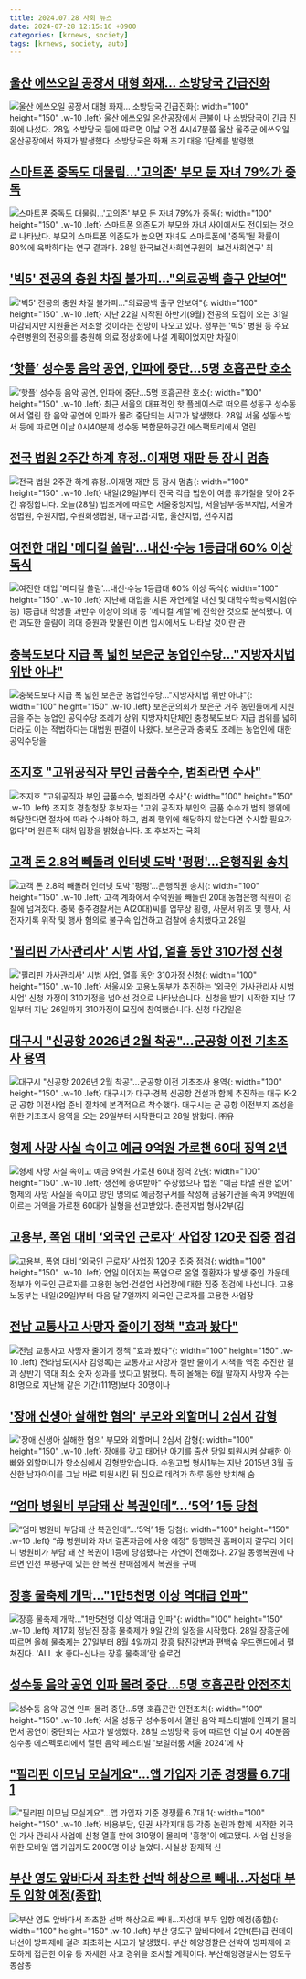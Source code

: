 ```yaml
---
title: 2024.07.28 사회 뉴스
date: 2024-07-28 12:15:16 +0900
categories: [krnews, society]
tags: [krnews, society, auto]
---
```

## [울산 에쓰오일 공장서 대형 화재… 소방당국 긴급진화](https://n.news.naver.com/mnews/article/005/0001713846)

![울산 에쓰오일 공장서 대형 화재… 소방당국 긴급진화](https://mimgnews.pstatic.net/image/origin/005/2024/07/28/1713846.jpg?type=nf220_150){: width="100" height="150" .w-10 .left}
울산 에쓰오일 온산공장에서 큰불이 나 소방당국이 긴급 진화에 나섰다. 28일 소방당국 등에 따르면 이날 오전 4시47분쯤 울산 울주군 에쓰오일 온산공장에서 화재가 발생했다. 소방당국은 화재 초기 대응 1단계를 발령했

## [스마트폰 중독도 대물림…'고의존' 부모 둔 자녀 79%가 중독](https://n.news.naver.com/mnews/article/003/0012693356)

![스마트폰 중독도 대물림…'고의존' 부모 둔 자녀 79%가 중독](https://mimgnews.pstatic.net/image/origin/003/2024/07/28/12693356.jpg?type=nf220_150){: width="100" height="150" .w-10 .left}
스마트폰 의존도가 부모와 자녀 사이에서도 전이되는 것으로 나타났다. 부모의 스마트폰 의존도가 높으면 자녀도 스마트폰에 '중독'될 확률이 80%에 육박하다는 연구 결과다. 28일 한국보건사회연구원의 '보건사회연구' 최

## ['빅5' 전공의 충원 차질 불가피…"의료공백 출구 안보여"](https://n.news.naver.com/mnews/article/003/0012693107)

!['빅5' 전공의 충원 차질 불가피…"의료공백 출구 안보여"](https://mimgnews.pstatic.net/image/origin/003/2024/07/28/12693107.jpg?type=nf220_150){: width="100" height="150" .w-10 .left}
지난 22일 시작된 하반기(9월) 전공의 모집이 오는 31일 마감되지만 지원율은 저조할 것이라는 전망이 나오고 있다. 정부는 '빅5' 병원 등 주요 수련병원의 전공의를 충원해 의료 정상화에 나설 계획이었지만 차질이

## [‘핫플’ 성수동 음악 공연, 인파에 중단…5명 호흡곤란 호소](https://n.news.naver.com/mnews/article/016/0002341753)

![‘핫플’ 성수동 음악 공연, 인파에 중단…5명 호흡곤란 호소](https://mimgnews.pstatic.net/image/origin/016/2024/07/28/2341753.jpg?type=nf220_150){: width="100" height="150" .w-10 .left}
최근 서울의 대표적인 핫 플레이스로 떠오른 성동구 성수동에서 열린 한 음악 공연에 인파가 몰려 중단되는 사고가 발생했다. 28일 서울 성동소방서 등에 따르면 이날 0시40분께 성수동 복합문화공간 에스팩토리에서 열린

## [전국 법원 2주간 하계 휴정‥이재명 재판 등 잠시 멈춤](https://n.news.naver.com/mnews/article/659/0000023909)

![전국 법원 2주간 하계 휴정‥이재명 재판 등 잠시 멈춤](https://mimgnews.pstatic.net/image/origin/659/2024/07/28/23909.jpg?type=nf220_150){: width="100" height="150" .w-10 .left}
내일(29일)부터 전국 각급 법원이 여름 휴가철을 맞아 2주간 휴정합니다. 오늘(28일) 법조계에 따르면 서울중앙지법, 서울남부·동부지법, 서울가정법원, 수원지법, 수원회생법원, 대구고법·지법, 울산지법, 전주지법

## [여전한 대입 '메디컬 쏠림'…내신·수능 1등급대 60% 이상 독식](https://n.news.naver.com/mnews/article/003/0012693209)

![여전한 대입 '메디컬 쏠림'…내신·수능 1등급대 60% 이상 독식](https://mimgnews.pstatic.net/image/origin/003/2024/07/28/12693209.jpg?type=nf220_150){: width="100" height="150" .w-10 .left}
지난해 대입을 치른 자연계열 내신 및 대학수학능력시험(수능) 1등급대 학생들 과반수 이상이 의대 등 '메디컬 계열'에 진학한 것으로 분석됐다. 이런 과도한 쏠림이 의대 증원과 맞물린 이번 입시에서도 나타날 것이란 관

## [충북도보다 지급 폭 넓힌 보은군 농업인수당…"지방자치법 위반 아냐"](https://n.news.naver.com/mnews/article/011/0004372592)

![충북도보다 지급 폭 넓힌 보은군 농업인수당…"지방자치법 위반 아냐"](https://mimgnews.pstatic.net/image/origin/011/2024/07/28/4372592.jpg?type=nf220_150){: width="100" height="150" .w-10 .left}
보은군의회가 보은군 거주 농민들에게 지원금을 주는 농업인 공익수당 조례가 상위 지방자치단체인 충청북도보다 지급 범위를 넓히더라도 이는 적법하다는 대법원 판결이 나왔다. 보은군과 충북도 조례는 농업인에 대한 공익수당을

## [조지호 "고위공직자 부인 금품수수, 범죄라면 수사"](https://n.news.naver.com/mnews/article/214/0001363994)

![조지호 "고위공직자 부인 금품수수, 범죄라면 수사"](https://mimgnews.pstatic.net/image/origin/214/2024/07/28/1363994.jpg?type=nf220_150){: width="100" height="150" .w-10 .left}
조지호 경찰청장 후보자는 "고위 공직자 부인의 금품 수수가 범죄 행위에 해당한다면 절차에 따라 수사해야 하고, 범죄 행위에 해당하지 않는다면 수사할 필요가 없다"며 원론적 대처 입장을 밝혔습니다. 조 후보자는 국회

## [고객 돈 2.8억 빼돌려 인터넷 도박 '펑펑'…은행직원 송치](https://n.news.naver.com/mnews/article/003/0012693559)

![고객 돈 2.8억 빼돌려 인터넷 도박 '펑펑'…은행직원 송치](https://mimgnews.pstatic.net/image/origin/003/2024/07/28/12693559.jpg?type=nf220_150){: width="100" height="150" .w-10 .left}
고객 계좌에서 수억원을 빼돌린 20대 농협은행 직원이 검찰에 넘겨졌다. 충북 충주경찰서는 A(20대)씨를 업무상 횡령, 사문서 위조 및 행사, 사전자기록 위작 및 행사 혐의로 불구속 입건하고 검찰에 송치했다고 28일

## ['필리핀 가사관리사' 시범 사업, 열흘 동안 310가정 신청](https://n.news.naver.com/mnews/article/437/0000403549)

!['필리핀 가사관리사' 시범 사업, 열흘 동안 310가정 신청](https://mimgnews.pstatic.net/image/origin/437/2024/07/27/403549.jpg?type=nf220_150){: width="100" height="150" .w-10 .left}
서울시와 고용노동부가 추진하는 '외국인 가사관리사 시범사업' 신청 가정이 310가정을 넘어선 것으로 나타났습니다. 신청을 받기 시작한 지난 17일부터 지난 26일까지 310가정이 모집에 참여했습니다. 신청 마감일은

## [대구시 "신공항 2026년 2월 착공"…군공항 이전 기초조사 용역](https://n.news.naver.com/mnews/article/001/0014834898)

![대구시 "신공항 2026년 2월 착공"…군공항 이전 기초조사 용역](https://mimgnews.pstatic.net/image/origin/001/2024/07/28/14834898.jpg?type=nf220_150){: width="100" height="150" .w-10 .left}
대구시가 대구·경북 신공항 건설과 함께 추진하는 대구 K-2 군 공항 이전사업 준비 절차에 본격적으로 착수했다. 대구시는 군 공항 이전부지 조성을 위한 기초조사 용역을 오는 29일부터 시작한다고 28일 밝혔다. ㈜유

## [형제 사망 사실 속이고 예금 9억원 가로챈 60대 징역 2년](https://n.news.naver.com/mnews/article/001/0014834616)

![형제 사망 사실 속이고 예금 9억원 가로챈 60대 징역 2년](https://mimgnews.pstatic.net/image/origin/001/2024/07/28/14834616.jpg?type=nf220_150){: width="100" height="150" .w-10 .left}
생전에 증여받아" 주장했으나 법원 "예금 타낼 권한 없어" 형제의 사망 사실을 속이고 망인 명의로 예금청구서를 작성해 금융기관을 속여 9억원에 이르는 거액을 가로챈 60대가 실형을 선고받았다. 춘천지법 형사2부(김

## [고용부, 폭염 대비 ‘외국인 근로자’ 사업장 120곳 집중 점검](https://n.news.naver.com/mnews/article/056/0011770868)

![고용부, 폭염 대비 ‘외국인 근로자’ 사업장 120곳 집중 점검](https://mimgnews.pstatic.net/image/origin/056/2024/07/28/11770868.jpg?type=nf220_150){: width="100" height="150" .w-10 .left}
연일 이어지는 폭염으로 온열 질환자가 발생 중인 가운데, 정부가 외국인 근로자를 고용한 농업·건설업 사업장에 대한 집중 점검에 나섭니다. 고용노동부는 내일(29일)부터 다음 달 7일까지 외국인 근로자를 고용한 사업장

## [전남 교통사고 사망자 줄이기 정책 "효과 봤다"](https://n.news.naver.com/mnews/article/016/0002341713)

![전남 교통사고 사망자 줄이기 정책 "효과 봤다"](https://mimgnews.pstatic.net/image/origin/016/2024/07/28/2341713.jpg?type=nf220_150){: width="100" height="150" .w-10 .left}
전라남도(지사 김영록)는 교통사고 사망자 절반 줄이기 시책을 역점 추진한 결과 상반기 역대 최소 숫자 성과를 냈다고 밝혔다. 특히 올해는 6월 말까지 사망자 수는 81명으로 지난해 같은 기간(111명)보다 30명이나

## ['장애 신생아 살해한 혐의' 부모와 외할머니 2심서 감형](https://n.news.naver.com/mnews/article/214/0001363996)

!['장애 신생아 살해한 혐의' 부모와 외할머니 2심서 감형](https://mimgnews.pstatic.net/image/origin/214/2024/07/28/1363996.jpg?type=nf220_150){: width="100" height="150" .w-10 .left}
장애를 갖고 태어난 아기를 출산 당일 퇴원시켜 살해한 아빠와 외할머니가 항소심에서 감형받았습니다. 수원고법 형사1부는 지난 2015년 3월 출산한 남자아이를 그날 바로 퇴원시킨 뒤 집으로 데려가 하루 동안 방치해 숨

## [“엄마 병원비 부담돼 산 복권인데”…‘5억’ 1등 당첨](https://n.news.naver.com/mnews/article/022/0003954755)

![“엄마 병원비 부담돼 산 복권인데”…‘5억’ 1등 당첨](https://mimgnews.pstatic.net/image/origin/022/2024/07/27/3954755.jpg?type=nf220_150){: width="100" height="150" .w-10 .left}
“母 병원비와 자녀 결혼자금에 사용 예정” 동행복권 홈페이지 갈무리 어머니 병원비가 부담 돼 산 복권이 1등에 당첨됐다는 사연이 전해졌다. 27일 동행복권에 따르면 인천 부평구에 있는 한 복권 판매점에서 복권을 구매

## [장흥 물축제 개막…"1만5천명 이상 역대급 인파"](https://n.news.naver.com/mnews/article/003/0012693196)

![장흥 물축제 개막…"1만5천명 이상 역대급 인파"](https://mimgnews.pstatic.net/image/origin/003/2024/07/28/12693196.jpg?type=nf220_150){: width="100" height="150" .w-10 .left}
제17회 정남진 장흥 물축제가 9일 간의 일정을 시작했다. 28일 장흥군에 따르면 올해 물축제는 27일부터 8월 4일까지 장흥 탐진강변과 편백숲 우드랜드에서 펼쳐진다. ‘ALL 水 좋다-신나는 장흥 물축제’란 슬로건

## [성수동 음악 공연 인파 몰려 중단…5명 호흡곤란 안전조치](https://n.news.naver.com/mnews/article/079/0003921551)

![성수동 음악 공연 인파 몰려 중단…5명 호흡곤란 안전조치](https://mimgnews.pstatic.net/image/origin/079/2024/07/28/3921551.jpg?type=nf220_150){: width="100" height="150" .w-10 .left}
서울 성동구 성수동에서 열린 음악 페스티벌에 인파가 몰리면서 공연이 중단되는 사고가 발생했다. 28일 소방당국 등에 따르면 이날 0시 40분쯤 성수동 에스펙토리에서 열린 음악 페스티벌 '보일러룸 서울 2024'에 사

## ["필리핀 이모님 모실게요"…앱 가입자 기준 경쟁률 6.7대 1](https://n.news.naver.com/mnews/article/421/0007691440)

!["필리핀 이모님 모실게요"…앱 가입자 기준 경쟁률 6.7대 1](https://mimgnews.pstatic.net/image/origin/421/2024/07/28/7691440.jpg?type=nf220_150){: width="100" height="150" .w-10 .left}
비용부담, 인권 사각지대 등 각종 논란과 함께 시작한 외국인 가사 관리사 사업에 신청 열흘 만에 310명이 몰리며 '흥행'이 예고됐다. 사업 신청을 위한 모바일 앱 가입자도 2000명 이상 늘었다. 사실상 잠재적 신

## [부산 영도 앞바다서 좌초한 선박 해상으로 빼내...자성대 부두 입항 예정(종합)](https://n.news.naver.com/mnews/article/082/0001281331)

![부산 영도 앞바다서 좌초한 선박 해상으로 빼내...자성대 부두 입항 예정(종합)](https://mimgnews.pstatic.net/image/origin/082/2024/07/28/1281331.jpg?type=nf220_150){: width="100" height="150" .w-10 .left}
부산 영도구 앞바다에서 2만t(톤)급 컨테이너선이 방파제에 걸려 좌초하는 사고가 발생했다. 부산 해양경찰은 선박이 방파제에 과도하게 접근한 이유 등 자세한 사고 경위을 조사할 계획이다. 부산해양경찰서는 영도구 동삼동

